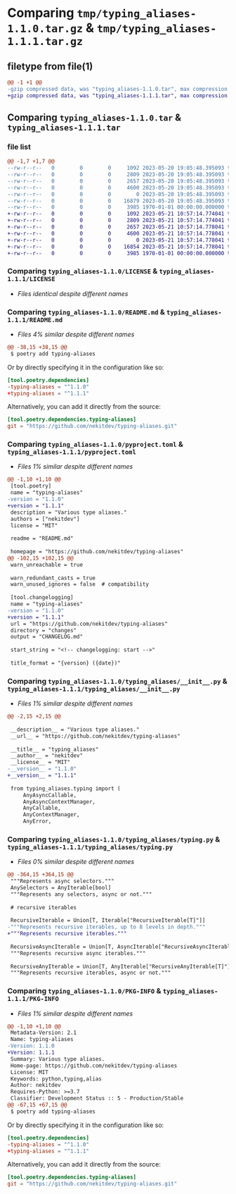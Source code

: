 # Comparing `tmp/typing_aliases-1.1.0.tar.gz` & `tmp/typing_aliases-1.1.1.tar.gz`

## filetype from file(1)

```diff
@@ -1 +1 @@
-gzip compressed data, was "typing_aliases-1.1.0.tar", max compression
+gzip compressed data, was "typing_aliases-1.1.1.tar", max compression
```

## Comparing `typing_aliases-1.1.0.tar` & `typing_aliases-1.1.1.tar`

### file list

```diff
@@ -1,7 +1,7 @@
--rw-r--r--   0        0        0     1092 2023-05-20 19:05:48.395093 typing_aliases-1.1.0/LICENSE
--rw-r--r--   0        0        0     2809 2023-05-20 19:05:48.395093 typing_aliases-1.1.0/README.md
--rw-r--r--   0        0        0     2657 2023-05-20 19:05:48.395093 typing_aliases-1.1.0/pyproject.toml
--rw-r--r--   0        0        0     4600 2023-05-20 19:05:48.395093 typing_aliases-1.1.0/typing_aliases/__init__.py
--rw-r--r--   0        0        0        0 2023-05-20 19:05:48.395093 typing_aliases-1.1.0/typing_aliases/py.typed
--rw-r--r--   0        0        0    16879 2023-05-20 19:05:48.395093 typing_aliases-1.1.0/typing_aliases/typing.py
--rw-r--r--   0        0        0     3985 1970-01-01 00:00:00.000000 typing_aliases-1.1.0/PKG-INFO
+-rw-r--r--   0        0        0     1092 2023-05-21 10:57:14.774041 typing_aliases-1.1.1/LICENSE
+-rw-r--r--   0        0        0     2809 2023-05-21 10:57:14.774041 typing_aliases-1.1.1/README.md
+-rw-r--r--   0        0        0     2657 2023-05-21 10:57:14.778041 typing_aliases-1.1.1/pyproject.toml
+-rw-r--r--   0        0        0     4600 2023-05-21 10:57:14.778041 typing_aliases-1.1.1/typing_aliases/__init__.py
+-rw-r--r--   0        0        0        0 2023-05-21 10:57:14.778041 typing_aliases-1.1.1/typing_aliases/py.typed
+-rw-r--r--   0        0        0    16854 2023-05-21 10:57:14.778041 typing_aliases-1.1.1/typing_aliases/typing.py
+-rw-r--r--   0        0        0     3985 1970-01-01 00:00:00.000000 typing_aliases-1.1.1/PKG-INFO
```

### Comparing `typing_aliases-1.1.0/LICENSE` & `typing_aliases-1.1.1/LICENSE`

 * *Files identical despite different names*

### Comparing `typing_aliases-1.1.0/README.md` & `typing_aliases-1.1.1/README.md`

 * *Files 4% similar despite different names*

```diff
@@ -38,15 +38,15 @@
 $ poetry add typing-aliases
 ```
 
 Or by directly specifying it in the configuration like so:
 
 ```toml
 [tool.poetry.dependencies]
-typing-aliases = "^1.1.0"
+typing-aliases = "^1.1.1"
 ```
 
 Alternatively, you can add it directly from the source:
 
 ```toml
 [tool.poetry.dependencies.typing-aliases]
 git = "https://github.com/nekitdev/typing-aliases.git"
```

### Comparing `typing_aliases-1.1.0/pyproject.toml` & `typing_aliases-1.1.1/pyproject.toml`

 * *Files 1% similar despite different names*

```diff
@@ -1,10 +1,10 @@
 [tool.poetry]
 name = "typing-aliases"
-version = "1.1.0"
+version = "1.1.1"
 description = "Various type aliases."
 authors = ["nekitdev"]
 license = "MIT"
 
 readme = "README.md"
 
 homepage = "https://github.com/nekitdev/typing-aliases"
@@ -102,15 +102,15 @@
 warn_unreachable = true
 
 warn_redundant_casts = true
 warn_unused_ignores = false  # compatibility
 
 [tool.changelogging]
 name = "typing-aliases"
-version = "1.1.0"
+version = "1.1.1"
 url = "https://github.com/nekitdev/typing-aliases"
 directory = "changes"
 output = "CHANGELOG.md"
 
 start_string = "<!-- changelogging: start -->"
 
 title_format = "{version} ({date})"
```

### Comparing `typing_aliases-1.1.0/typing_aliases/__init__.py` & `typing_aliases-1.1.1/typing_aliases/__init__.py`

 * *Files 1% similar despite different names*

```diff
@@ -2,15 +2,15 @@
 
 __description__ = "Various type aliases."
 __url__ = "https://github.com/nekitdev/typing-aliases"
 
 __title__ = "typing_aliases"
 __author__ = "nekitdev"
 __license__ = "MIT"
-__version__ = "1.1.0"
+__version__ = "1.1.1"
 
 from typing_aliases.typing import (
     AnyAsyncCallable,
     AnyAsyncContextManager,
     AnyCallable,
     AnyContextManager,
     AnyError,
```

### Comparing `typing_aliases-1.1.0/typing_aliases/typing.py` & `typing_aliases-1.1.1/typing_aliases/typing.py`

 * *Files 0% similar despite different names*

```diff
@@ -364,15 +364,15 @@
 """Represents async selectors."""
 AnySelectors = AnyIterable[bool]
 """Represents any selectors, async or not."""
 
 # recursive iterables
 
 RecursiveIterable = Union[T, Iterable["RecursiveIterable[T]"]]
-"""Represents recursive iterables, up to 8 levels in depth."""
+"""Represents recursive iterables."""
 
 RecursiveAsyncIterable = Union[T, AsyncIterable["RecursiveAsyncIterable[T]"]]
 """Represents recursive async iterables."""
 
 RecursiveAnyIterable = Union[T, AnyIterable["RecursiveAnyIterable[T]"]]
 """Represents recursive iterables, async or not."""
```

### Comparing `typing_aliases-1.1.0/PKG-INFO` & `typing_aliases-1.1.1/PKG-INFO`

 * *Files 1% similar despite different names*

```diff
@@ -1,10 +1,10 @@
 Metadata-Version: 2.1
 Name: typing-aliases
-Version: 1.1.0
+Version: 1.1.1
 Summary: Various type aliases.
 Home-page: https://github.com/nekitdev/typing-aliases
 License: MIT
 Keywords: python,typing,alias
 Author: nekitdev
 Requires-Python: >=3.7
 Classifier: Development Status :: 5 - Production/Stable
@@ -67,15 +67,15 @@
 $ poetry add typing-aliases
 ```
 
 Or by directly specifying it in the configuration like so:
 
 ```toml
 [tool.poetry.dependencies]
-typing-aliases = "^1.1.0"
+typing-aliases = "^1.1.1"
 ```
 
 Alternatively, you can add it directly from the source:
 
 ```toml
 [tool.poetry.dependencies.typing-aliases]
 git = "https://github.com/nekitdev/typing-aliases.git"
```

